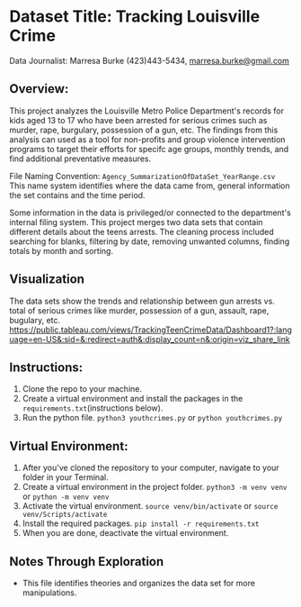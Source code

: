 # Dataset Title: Tracking Louisville Crime

Data Journalist: Marresa Burke (423)443-5434, marresa.burke@gmail.com

## Overview: 
This project analyzes the Louisville Metro Police Department's records for kids aged 13 to 17 who have been arrested for serious crimes such as murder, rape, burgulary, possession of a gun, etc. The findings from this analysis can used as a tool for non-profits and group violence intervention programs to target their efforts for specifc age groups, monthly trends, and find additional preventative measures. 

File Naming Convention: `Agency_SummarizationOfDataSet_YearRange.csv` This name system identifies where the data came from, general information the set contains and the time period. 

Some information in the data is privileged/or connected to the department's internal filing system. This project merges two data sets that contain different details about the teens arrests. The cleaning process included searching for blanks, filtering by date, removing unwanted columns, finding totals by month and sorting.  

## Visualization

The data sets show the trends and relationship between gun arrests vs. total of serious crimes like murder, possession of a gun, assault, rape, bugulary, etc. 
https://public.tableau.com/views/TrackingTeenCrimeData/Dashboard1?:language=en-US&:sid=&:redirect=auth&:display_count=n&:origin=viz_share_link

## Instructions: 
1. Clone the repo to your machine.
2. Create a virtual environment and install the packages in the `requirements.txt`(instructions below).
3. Run the python file. `python3 youthcrimes.py` or `python youthcrimes.py`

## Virtual Environment:
1.  After you've cloned the repository to your computer, navigate to your folder in your Terminal. 
2.  Create a virtual environment in the project folder. `python3 -m venv venv` or `python -m venv venv`
3.  Activate the virtual environment. `source venv/bin/activate` or `source venv/Scripts/activate`
4.  Install the required packages. `pip install -r requirements.txt`
5.  When you are done, deactivate the virtual environment. 


## Notes Through Exploration

- This file identifies theories and organizes the data set for more manipulations.

